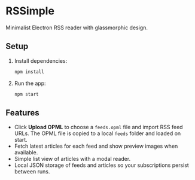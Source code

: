 # RSSimple
Minimalist Electron RSS reader with glassmorphic design.


## Setup

1. Install dependencies:
   ```bash
   npm install
   ```
2. Run the app:
   ```bash
   npm start
   ```

## Features

- Click **Upload OPML** to choose a `feeds.opml` file and import RSS feed URLs. The OPML file is copied to a local `feeds` folder and loaded on start.
- Fetch latest articles for each feed and show preview images when available.
- Simple list view of articles with a modal reader.
- Local JSON storage of feeds and articles so your subscriptions persist between runs.
